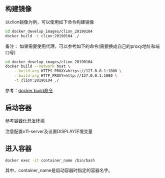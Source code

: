 ## 构建镜像

以clion镜像为例，可以使用如下命令构建镜像

```bash
cd docker_develop_images/clion_20190104
docker build -t clion:20190104 ./
```

备注： 如果需要使用代理，可以参考如下的命令(需要换成自己的proxy地址和端口号)

```bash
cd docker_develop_images/clion_20190104
docker build --network host \
    --build-arg HTTPS_PROXY=https://127.0.0.1:1080 \
    --build-arg HTTP_PROXY=http://127.0.0.1:1080 \
    -t clion:20190104 ./
```

参考：[docker build命令](https://docs.docker.com/engine/reference/commandline/build/)

## 启动容器

参考[容器化开发环境](https://github.com/fanxingzju/docker_development_images/blob/master/docs/容器化开发环境.md)

注意配置x11-server及设置DISPLAY环境变量

## 进入容器

```bash
docker exec -it container_name /bin/bash
```

其中，container_name是启动容器时指定的容器名字。
